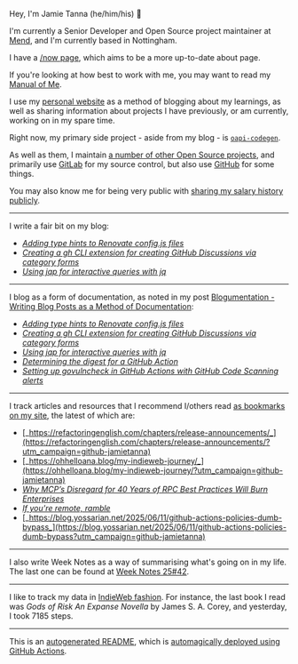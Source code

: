 Hey, I'm Jamie Tanna (he/him/his) 👋

I'm currently a Senior Developer and Open Source project maintainer at [Mend](https://mend.io), and I'm currently based in Nottingham.

I have a [/now page](https://www.jvt.me/now/?utm_campaign=github-jamietanna), which aims to be a more up-to-date about page.

If you're looking at how best to work with me, you may want to read my [Manual of Me](https://manual.jvt.me/?utm_campaign=github-jamietanna).

I use my [personal website](https://www.jvt.me/?utm_campaign=github-jamietanna) as a method of blogging about my learnings, as well as sharing information about projects I have previously, or am currently, working on in my spare time.

Right now, my primary side project - aside from my blog - is [`oapi-codegen`](https://github.com/deepmap/oapi-codegen/).

As well as them, I maintain [a number of other Open Source projects](https://www.jvt.me/open-source/?utm_campaign=github-jamietanna), and primarily use [GitLab](https://gitlab.com/jamietanna) for my source control, but also use [GitHub](https://github.com/jamietanna) for some things.

You may also know me for being very public with [sharing my salary history publicly](https://www.jvt.me/salary/?utm_campaign=github-jamietanna).

---

I write a fair bit on my blog:


- [_Adding type hints to Renovate config.js files_](https://www.jvt.me/posts/2025/10/21/renovate-configjs-hints/?utm_campaign=github-jamietanna)
- [_Creating a gh CLI extension for creating GitHub Discussions via category forms_](https://www.jvt.me/posts/2025/09/22/gh-discussions/?utm_campaign=github-jamietanna)
- [_Using jqp for interactive queries with jq_](https://www.jvt.me/posts/2025/09/12/jqp/?utm_campaign=github-jamietanna)

---

I blog as a form of documentation, as noted in my post [Blogumentation - Writing Blog Posts as a Method of Documentation](https://www.jvt.me/posts/2017/06/25/blogumentation/?utm_campaign=github-jamietanna):


- [_Adding type hints to Renovate config.js files_](https://www.jvt.me/posts/2025/10/21/renovate-configjs-hints/?utm_campaign=github-jamietanna)
- [_Creating a gh CLI extension for creating GitHub Discussions via category forms_](https://www.jvt.me/posts/2025/09/22/gh-discussions/?utm_campaign=github-jamietanna)
- [_Using jqp for interactive queries with jq_](https://www.jvt.me/posts/2025/09/12/jqp/?utm_campaign=github-jamietanna)
- [_Determining the digest for a GitHub Action_](https://www.jvt.me/posts/2025/09/11/how-github-actions-digest/?utm_campaign=github-jamietanna)
- [_Setting up govulncheck in GitHub Actions with GitHub Code Scanning alerts_](https://www.jvt.me/posts/2025/09/11/govulncheck-github-actions/?utm_campaign=github-jamietanna)

---

I track articles and resources that I recommend I/others read [as bookmarks on my site](https://www.jvt.me/kind/bookmarks/?utm_campaign=github-jamietanna), the latest of which are:


- [_https://refactoringenglish.com/chapters/release-announcements/_](https://refactoringenglish.com/chapters/release-announcements/?utm_campaign=github-jamietanna)
- [_https://ohhelloana.blog/my-indieweb-journey/_](https://ohhelloana.blog/my-indieweb-journey/?utm_campaign=github-jamietanna)
- [_Why MCP’s Disregard for 40 Years of RPC Best Practices Will Burn Enterprises_](https://julsimon.medium.com/why-mcps-disregard-for-40-years-of-rpc-best-practices-will-burn-enterprises-8ef85ce5bc9b?utm_campaign=github-jamietanna)
- [_If you're remote, ramble_](https://stephango.com/ramblings?utm_campaign=github-jamietanna)
- [_https://blog.yossarian.net/2025/06/11/github-actions-policies-dumb-bypass_](https://blog.yossarian.net/2025/06/11/github-actions-policies-dumb-bypass?utm_campaign=github-jamietanna)

---

I also write Week Notes as a way of summarising what's going on in my life. The last one can be found at [Week Notes 25#42](https://www.jvt.me/week-notes/2025/42/?utm_campaign=github-jamietanna).

---

I like to track my data in [IndieWeb fashion](https://indieweb.org/why). For instance, the last book I read was _Gods of Risk An Expanse Novella_ by James S. A. Corey, and yesterday, I took 7185 steps.

---
This is an [autogenerated README](https://www.jvt.me/posts/2022/01/12/autogenerated-profile-readme/?utm_campaign=github-jamietanna), which is [automagically deployed using GitHub Actions](https://github.com/jamietanna/jamietanna/blob/main/.github/workflows/rebuild.yml).
